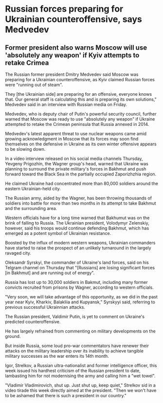 # Russian forces preparing for Ukrainian counteroffensive, says Medvedev

## Former president also warns Moscow will use 'absolutely any weapon' if Kyiv attempts to retake Crimea

The Russian former president Dmitry Medvedev said Moscow was preparing for a Ukrainian counteroffensive, as Kyiv claimed Russian forces were "running out of steam".

They [the Ukrainian side] are preparing for an offensive, everyone knows that. Our general staff is calculating this and is preparing its own solutions," Medvedev said in an interview with Russian media on Friday.

Medvedev, who is deputy chair of Putin's powerful security council, further warned that Moscow was ready to use "absolutely any weapon" if Ukraine attempted to retake the Crimean peninsula that Russia annexed in 2014.

Medvedev's latest apparent threat to use nuclear weapons came amid growing acknowledgment in Moscow that its forces may soon find themselves on the defensive in Ukraine as its own winter offensive appears to be slowing down.

In a video interview released on his social media channels Thursday, Yevgeny Prigozhin, the Wagner group's head, warned that Ukraine was planning to surround the private military's forces in Bakhmut and push forward toward the Black Sea in the partially occupied Zaporizhzhia region.

He claimed Ukraine had concentrated more than 80,000 soldiers around the eastern Ukrainian-held city.

The Russian army, aided by the Wagner, has been throwing thousands of soldiers into battle for more than two months in its attempt to take Bakhmut and the surrounding area.

Western officials have for a long time warned that Bakhumut was on the brink of falling to Russia. The Ukrainian president, Volodymyr Zelenskiy, however, said his troops would continue defending Bakhmut, which has emerged as a potent symbol of Ukrainian resistance.

Boosted by the influx of modern western weapons, Ukrainian commanders have started to raise the prospect of an unlikely turnaround in the largely ravaged city.

Oleksandr Syrskyi, the commander of Ukraine's land forces, said on his Telgram channel on Thursday that "[Russians] are losing significant forces [in Bakhmut] and are running out of energy".

Russia has lost up to 30,000 soldiers in Bakmut, including many former convicts recruited from prisons by Wagner, according to western officials.


"Very soon, we will take advantage of this opportunity, as we did in the past year near Kyiv, Kharkiv, Balakliia and Kupyansk," Syrskyyi said, referring to previous successful Ukrainnian attacks.

The Russian president, Valdimir Putin, is yet to comment on Ukraine's predicted counteroffensive.

He has largely refrained from commenting on military developments on the ground.

But inside Russia, some loud pro-war commentators have renewer their attacks on the military leadership over its inability to achieve tangible military successes as the war enters its 14th month.

Igor, Strelkov, a Russian ultra-nationalist and former intelligence officer, this week issued his hardhest criticism of the Russian president to date, lambasting him for not modernising the army and calling him a "wet towel".


"Vladimir Vladimirovich, shut up. Just shut up, keep quiet," Strelkov sid in a video tirade this week directly aimed at the president. "Then we won't have to be ashamed that there is such a president in our country."


